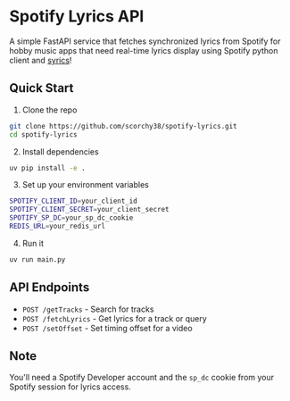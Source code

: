 # Spotify Lyrics API

A simple FastAPI service that fetches synchronized lyrics from Spotify for hobby music apps that need real-time lyrics display using Spotify python client and [syrics](https://github.com/akashrchandran/syrics/)!

## Quick Start

1. Clone the repo
```bash
git clone https://github.com/scorchy38/spotify-lyrics.git
cd spotify-lyrics
```

2. Install dependencies
```bash
uv pip install -e .
```

3. Set up your environment variables
```bash
SPOTIFY_CLIENT_ID=your_client_id
SPOTIFY_CLIENT_SECRET=your_client_secret  
SPOTIFY_SP_DC=your_sp_dc_cookie
REDIS_URL=your_redis_url
```

4. Run it
```bash
uv run main.py
```

## API Endpoints

- `POST /getTracks` - Search for tracks
- `POST /fetchLyrics` - Get lyrics for a track or query
- `POST /setOffset` - Set timing offset for a video

## Note

You'll need a Spotify Developer account and the `sp_dc` cookie from your Spotify session for lyrics access.